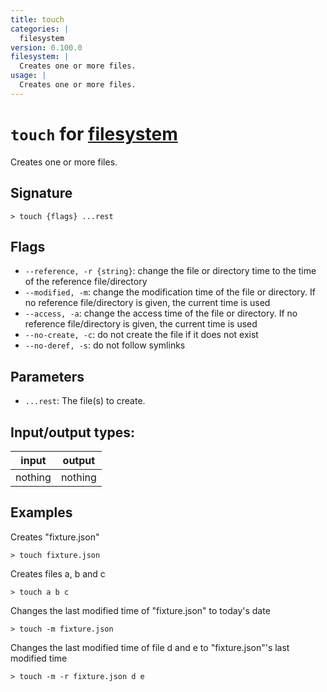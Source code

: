```yaml
---
title: touch
categories: |
  filesystem
version: 0.100.0
filesystem: |
  Creates one or more files.
usage: |
  Creates one or more files.
---
```

<!-- This file is automatically generated. Please edit the command in https://github.com/nushell/nushell instead. -->

# `touch` for [filesystem](/commands/categories/filesystem.md)

<div class='command-title'>Creates one or more files.</div>

## Signature

```> touch {flags} ...rest```

## Flags

 -  `--reference, -r {string}`: change the file or directory time to the time of the reference file/directory
 -  `--modified, -m`: change the modification time of the file or directory. If no reference file/directory is given, the current time is used
 -  `--access, -a`: change the access time of the file or directory. If no reference file/directory is given, the current time is used
 -  `--no-create, -c`: do not create the file if it does not exist
 -  `--no-deref, -s`: do not follow symlinks

## Parameters

 -  `...rest`: The file(s) to create.


## Input/output types:

| input   | output  |
| ------- | ------- |
| nothing | nothing |

## Examples

Creates "fixture.json"
```nu
> touch fixture.json

```

Creates files a, b and c
```nu
> touch a b c

```

Changes the last modified time of "fixture.json" to today's date
```nu
> touch -m fixture.json

```

Changes the last modified time of file d and e to "fixture.json"'s last modified time
```nu
> touch -m -r fixture.json d e

```
